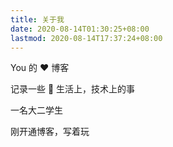 ```yaml
---
title: 关于我
date: 2020-08-14T01:30:25+08:00
lastmod: 2020-08-14T17:37:24+08:00
---
```


You 的 ❤️ 博客

记录一些 🌈 生活上，技术上的事

一名大二学生

刚开通博客，写着玩
